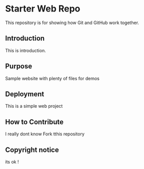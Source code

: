 # Starter Web Repo

This repository is for showing how Git and GitHub work together. 

## Introduction

This is introduction.

## Purpose

Sample website with plenty of files for demos

## Deployment
This is a simple web project

## How to Contribute 
I really dont know 
Fork tthis repository

## Copyright notice
its ok !
